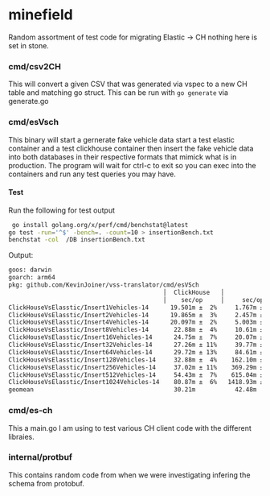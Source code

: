 # minefield
Random assortment of test code for migrating Elastic -> CH nothing here is set in stone.

### cmd/csv2CH
This will convert a given CSV that was generated via vspec to a new CH table and matching go struct. This can be run with `go generate` via generate.go

### cmd/esVsch
This binary will start a gernerate fake vehicle data start a test elastic container and a test clickhouse container then insert the fake vehicle data into both databases in their respective formats that mimick what is in production. The program will wait for ctrl-c to exit so you can exec into the containers and run any test queries you may have.

#### Test
Run the following for test output
```bash
 go install golang.org/x/perf/cmd/benchstat@latest
go test -run='^$' -bench=. -count=10 > insertionBench.txt
benchstat -col  /DB insertionBench.txt
```
Output:
``` bash
goos: darwin
goarch: arm64
pkg: github.com/KevinJoiner/vss-translator/cmd/esVSch
                                           │  ClickHouse   │                 Elastic                  │
                                           │    sec/op     │     sec/op      vs base                  │
ClickHouseVsElasstic/Insert1Vehicles-14      19.501m ±  2%     1.767m ± 46%    -90.94% (p=0.000 n=10)
ClickHouseVsElasstic/Insert2Vehicles-14      19.865m ±  3%     2.457m ± 14%    -87.63% (p=0.000 n=10)
ClickHouseVsElasstic/Insert4Vehicles-14      20.097m ±  2%     5.003m ± 11%    -75.11% (p=0.000 n=10)
ClickHouseVsElasstic/Insert8Vehicles-14       22.88m ±  4%     10.61m ±  5%    -53.63% (p=0.000 n=10)
ClickHouseVsElasstic/Insert16Vehicles-14      24.75m ±  7%     20.07m ±  5%    -18.92% (p=0.000 n=10)
ClickHouseVsElasstic/Insert32Vehicles-14      27.26m ± 11%     39.77m ± 10%    +45.89% (p=0.000 n=10)
ClickHouseVsElasstic/Insert64Vehicles-14      29.72m ± 13%     84.61m ±  7%   +184.65% (p=0.000 n=10)
ClickHouseVsElasstic/Insert128Vehicles-14     32.88m ±  4%    162.10m ±  8%   +393.03% (p=0.000 n=10)
ClickHouseVsElasstic/Insert256Vehicles-14     37.02m ± 11%    369.29m ± 17%   +897.55% (p=0.000 n=10)
ClickHouseVsElasstic/Insert512Vehicles-14     54.43m ±  7%    615.04m ± 17%  +1030.05% (p=0.000 n=10)
ClickHouseVsElasstic/Insert1024Vehicles-14    80.87m ±  6%   1418.93m ±  7%  +1654.55% (p=0.000 n=10)
geomean                                       30.21m           42.48m          +40.61%

```

### cmd/es-ch 
This a main.go I am using to test various CH client code with the different libraies.

### internal/protbuf
This contains random code from when we were investigating infering the schema from protobuf.

